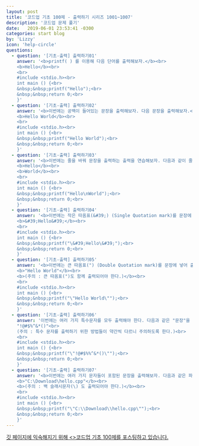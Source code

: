 ```yaml
---
layout: post
title: '코드업 기초 100제 - 출력하기 시리즈 1001~1007'
description: '코드업 문제 풀기'
date:   2019-06-01 23:53:41 -0300
categories: start blog
by: 'Lizzy'
icon: 'help-circle'
questions:
  - question: '[기초-출력] 출력하기01'
    answer: '<b>printf( ) 를 이용해 다음 단어를 출력해보자.</b><br>
    <b>Hello</b><br>
    <br>
    #include <stdio.h><br>
    int main () {<br>
    &nbsp;&nbsp;printf("Hello");<br>
    &nbsp;&nbsp;return 0;<br>
    }'
  - question: '[기초-출력] 출력하기02'
    answer: '<b>이번에는 공백이 들어있는 문장을 출력해보자. 다음 문장을 출력해보자.</b><br> 
    <b>Hello World</b><br>  
    <br>
    #include <stdio.h><br>
    int main () {<br>
    &nbsp;&nbsp;printf("Hello World");<br>
    &nbsp;&nbsp;return 0;<br>
    }'
  - question: '[기초-출력] 출력하기03'
    answer: '<b>이번에는 줄을 바꿔 문장을 출력하는 출력을 연습해보자. 다음과 같이 줄을 바꿔 출력 해야한다.</b><br>
    <b>Hello</b><br>
    <b>World</b><br>
    <br>
    #include <stdio.h><br>
    int main () {<br>
    &nbsp;&nbsp;printf("Hello\nWorld");<br>
    &nbsp;&nbsp;return 0;<br>
    }'
  - question: '[기초-출력] 출력하기04'
    answer: '<b>이번에는 작은 따옴표(&#39;) (Single Quotation mark)를 문장에 넣어 출력해야 한다. 다음과 같은 문장을 출력하시오.</b><br>
    <b>&#39;Hello&#39;</b><br>
    <br>
    #include <stdio.h><br>
    int main () {<br>
    &nbsp;&nbsp;printf("\&#39;Hello\&#39;");<br>
    &nbsp;&nbsp;return 0;<br>
    }'
  - question: '[기초-출력] 출력하기05'
    answer: '<b>이번에는 큰 따옴표(") (Double Quotation mark)를 문장에 넣어 출력해야 한다. 다음과 같은 문장을 출력하시오.</b>
    <b>"Hello World"</b><br>
    <b>(주의 : 큰 따옴표(")도 함께 출력되어야 한다.)</b><br>
    <br>
    #include <stdio.h><br>
    int main () {<br>
    &nbsp;&nbsp;printf("\"Hello World\"");<br>
    &nbsp;&nbsp;return 0;<br>
    }'
  - question: '[기초-출력] 출력하기06'
    answer: '이번에는 여러 가지 특수문자를 모두 출력해야 한다. 다음과 같은 "문장"을 출력하시오.<br>
    "!@#$%^&*()"<br>
    (주의 : 특수 문자를 출력하기 위한 방법들이 약간씩 다르니 주의하도록 한다.)<br>
    <br>
    #include <stdio.h><br>
    int main () {<br>
    &nbsp;&nbsp;printf("\"!@#$%%^&*()\"");<br>
    &nbsp;&nbsp;return 0;<br>
    }'
  - question: '[기초-출력] 출력하기07'
    answer: '<b>이번에는 여러 가지 문자들이 포함된 문장을 출력해보자. 다음과 같은 파일 경로를 그대로 출력하시오.</b><br>
    <b>"C:\Download\hello.cpp"</b><br>
    <b>(주의 : 백 슬래시문자(\) 도 출력되어야 한다.)</b><br>
    <br>
    #include <stdio.h><br>
    int main () {<br>
    &nbsp;&nbsp;printf("\"C:\\Download\\hello.cpp\"");<br>
    &nbsp;&nbsp;return 0;<br>
    }'
---
```


<a href="https://codeup.kr/problemsetsol.php?psid=23" target="_blank">깃 페이지에 익숙해지기 위해 <>코드업 기초 100제를 포스팅하고 있습니다.</a>
